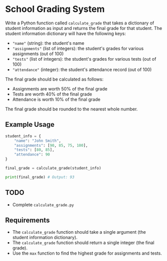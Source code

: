 # School Grading System

Write a Python function called `calculate_grade` that takes a dictionary of student information as input and returns the final grade for that student. The student information dictionary will have the following keys:

- `"name"` (string): the student's name
- `"assignments"` (list of integers): the student's grades for various assignments (out of 100)
- `"tests"` (list of integers): the student's grades for various tests (out of 100)
- `"attendance"` (integer): the student's attendance record (out of 100)

The final grade should be calculated as follows:

- Assignments are worth 50% of the final grade
- Tests are worth 40% of the final grade
- Attendance is worth 10% of the final grade

The final grade should be rounded to the nearest whole number.

## Example Usage

```python
student_info = {
    "name": "John Smith",
    "assignments": [90, 85, 75, 100],
    "tests": [80, 85],
    "attendance": 90
}

final_grade = calculate_grade(student_info)

print(final_grade) # Output: 93
```

## TODO

- Complete `calculate_grade.py`

## Requirements

- The `calculate_grade` function should take a single argument (the student information dictionary).
- The `calculate_grade` function should return a single integer (the final grade).
- Use the `max` function to find the highest grade for assignments and tests.
